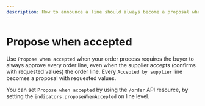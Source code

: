 ```yaml
---
description: How to announce a line should always become a proposal when accepted by the supplier
---
```


# Propose when accepted

Use `Propose when accepted` when your order process requires the buyer to always approve every order line, even when the supplier accepts (confirms with requested values) the order line. Every `Accepted by supplier` line becomes a proposal with requested values.

You can set `Propose when accepted` by using the `/order` API resource, by setting the `indicators.proposeWhenAccepted` on line level.
